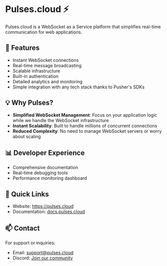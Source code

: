 # Pulses.cloud ⚡️

Pulses.cloud is a WebSocket as a Service platform that simplifies real-time communication for web applications.

## 🚀 Features

- Instant WebSocket connections
- Real-time message broadcasting
- Scalable infrastructure
- Built-in authentication
- Detailed analytics and monitoring
- Simple integration with any tech stack thanks to Pusher's SDKs

## 💡 Why Pulses?

- **Simplified WebSocket Management**: Focus on your application logic while we handle the WebSocket infrastructure
- **Instant Scalability**: Built to handle millions of concurrent connections
- **Reduced Complexity**: No need to manage WebSocket servers or worry about scaling

## 📊 Developer Experience

- Comprehensive documentation
- Real-time debugging tools
- Performance monitoring dashboard

## 🔗 Quick Links

- Website: https://pulses.cloud
- Documentation: [docs.pulses.cloud](https://docs.pulses.cloud)

## 📫 Contact

For support or inquiries:
- Email: support@pulses.cloud
- Discord: [Join our community](https://discord.com/invite/AUq2XkRrE7)
